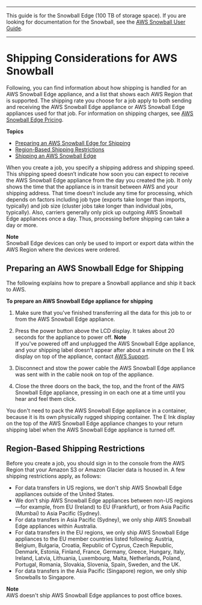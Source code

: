 --------

This guide is for the Snowball Edge \(100 TB of storage space\)\. If you are looking for documentation for the Snowball, see the [AWS Snowball User Guide](http://docs.aws.amazon.com/snowball/latest/ug/whatissnowball.html)\.

--------

# Shipping Considerations for AWS Snowball<a name="shipping"></a>

Following, you can find information about how shipping is handled for an AWS Snowball Edge appliance, and a list that shows each AWS Region that is supported\. The shipping rate you choose for a job apply to both sending and receiving the AWS Snowball Edge appliance or AWS Snowball Edge appliances used for that job\. For information on shipping charges, see [AWS Snowball Edge Pricing](http://aws.amazon.com/snowball-edge/pricing)\.

**Topics**
+ [Preparing an AWS Snowball Edge for Shipping](#appliance-shipping)
+ [Region\-Based Shipping Restrictions](#shipwithinregion)
+ [Shipping an AWS Snowball Edge](mailing-storage.md)

When you create a job, you specify a shipping address and shipping speed\. This shipping speed doesn’t indicate how soon you can expect to receive the AWS Snowball Edge appliance from the day you created the job\. It only shows the time that the appliance is in transit between AWS and your shipping address\. That time doesn’t include any time for processing, which depends on factors including job type \(exports take longer than imports, typically\) and job size \(cluster jobs take longer than individual jobs, typically\)\. Also, carriers generally only pick up outgoing AWS Snowball Edge appliances once a day\. Thus, processing before shipping can take a day or more\.

**Note**  
Snowball Edge devices can only be used to import or export data within the AWS Region where the devices were ordered\.

## Preparing an AWS Snowball Edge for Shipping<a name="appliance-shipping"></a>

The following explains how to prepare a Snowball appliance and ship it back to AWS\.

**To prepare an AWS Snowball Edge appliance for shipping**

1. Make sure that you've finished transferring all the data for this job to or from the AWS Snowball Edge appliance\.

1. Press the power button above the LCD display\. It takes about 20 seconds for the appliance to power off\.
**Note**  
If you've powered off and unplugged the AWS Snowball Edge appliance, and your shipping label doesn't appear after about a minute on the E Ink display on top of the appliance, contact [AWS Support](https://aws.amazon.com/premiumsupport/)\.

1. Disconnect and stow the power cable the AWS Snowball Edge appliance was sent with in the cable nook on top of the appliance\.

1. Close the three doors on the back, the top, and the front of the AWS Snowball Edge appliance, pressing in on each one at a time until you hear and feel them click\.

You don't need to pack the AWS Snowball Edge appliance in a container, because it is its own physically rugged shipping container\. The E Ink display on the top of the AWS Snowball Edge appliance changes to your return shipping label when the AWS Snowball Edge appliance is turned off\.

## Region\-Based Shipping Restrictions<a name="shipwithinregion"></a>

Before you create a job, you should sign in to the console from the AWS Region that your Amazon S3 or Amazon Glacier data is housed in\. A few shipping restrictions apply, as follows:
+ For data transfers in US regions, we don't ship AWS Snowball Edge appliances outside of the United States\.
+ We don't ship AWS Snowball Edge appliances between non\-US regions—for example, from EU \(Ireland\) to EU \(Frankfurt\), or from Asia Pacific \(Mumbai\) to Asia Pacific \(Sydney\)\.
+ For data transfers in Asia Pacific \(Sydney\), we only ship AWS Snowball Edge appliances within Australia\.
+ For data transfers in the EU regions, we only ship AWS Snowball Edge appliances to the EU member countries listed following: Austria, Belgium, Bulgaria, Croatia, Republic of Cyprus, Czech Republic, Denmark, Estonia, Finland, France, Germany, Greece, Hungary, Italy, Ireland, Latvia, Lithuania, Luxembourg, Malta, Netherlands, Poland, Portugal, Romania, Slovakia, Slovenia, Spain, Sweden, and the UK\.
+ For data transfers in the Asia Pacific \(Singapore\) region, we only ship Snowballs to Singapore\.

**Note**  
AWS doesn't ship AWS Snowball Edge appliances to post office boxes\.